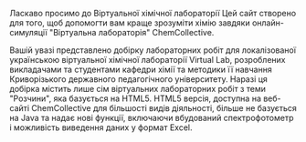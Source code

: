 Ласкаво просимо до Віртуальної хімічної лабораторії
Цей сайт створено для того, щоб допомогти вам краще зрозуміти хімію завдяки онлайн-симуляції "Віртуальна лабораторія" ChemCollective.

Вашій увазі представлено добірку лабораторних робіт для локалізованої українською віртуальної хімічної лабораторії Virtual Lab, розроблених викладачами та студентами кафедри хімії та методики її навчання Криворізького державного педагогічного університету. Наразі ця добірка містить лише сім віртуальних лабораторних робіт з теми "Розчини", яка базується на HTML5.
HTML5 версія, доступна на веб-сайті ChemCollective для більшості видів діяльності, більше не базується на Java та надає нові функції, включаючи вбудований спектрофотометр і можливість виведення даних у формат Excel.
